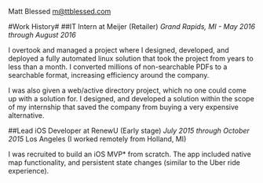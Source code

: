 Matt Blessed
m@ttblessed.com

#Work History#
##IT Intern at Meijer (Retailer)
*Grand Rapids, MI - May 2016 through August 2016*

I overtook and managed a project where I designed, developed, and deployed a fully automated linux solution that took the project from years to less than a month.
I converted millions of non-searchable PDFs to a searchable format, increasing efficiency around the company.

I was also given a web/active directory project, which no one could come up with a solution for. I designed, and developed a solution within the scope of my internship that saved the company from buying a very expensive alternative.

##Lead iOS Developer at RenewU (Early stage)
*July 2015 through October 2015*
Los Angeles (I worked remotely from Holland, MI)

I was recruited to build an iOS MVP* from scratch. The app included native map functionality, and persistent state changes (similar to the Uber ride experience).
